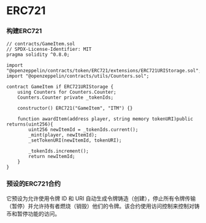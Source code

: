 # ERC721

### 构建ERC721

```solidity
// contracts/GameItem.sol
// SPDX-License-Identifier: MIT
pragma solidity ^0.8.0;

import "@openzeppelin/contracts/token/ERC721/extensions/ERC721URIStorage.sol";
import "@openzeppelin/contracts/utils/Counters.sol";

contract GameItem if ERC721URIStorage {
	using Counters for Counters.Counter;
	Counters.Counter private _tokenIds;
	
	constructor() ERC721("GameItem", "ITM") {}
	
    function awardItem(address player, string memory tokenURI)public returns(uint256){
    	uint256 newItemId = _tokenIds.current();
    	_mint(player, newItemId);
    	_setTokenURI(newItemId, tokenURI);
    	
    	_tokenIds.increment();
    	return newItemId;
    }
}
```



### 预设的ERC721合约

 它预设为允许使用令牌 ID 和 URI 自动生成令牌铸造（创建），停止所有令牌传输（暂停）并允许持有者燃烧（销毁）他们的令牌。该合约使用访问控制来控制对铸币和暂停功能的访问。

